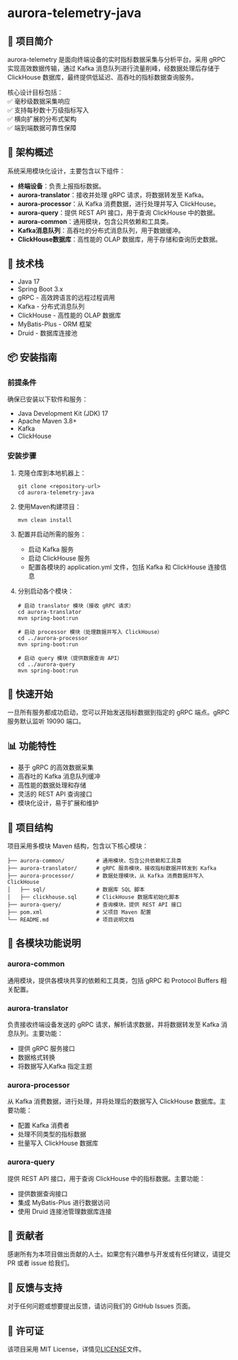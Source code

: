 # aurora-telemetry-java

## 📌 项目简介

aurora-telemetry 是面向终端设备的实时指标数据采集与分析平台。采用 gRPC 实现高效数据传输，通过 Kafka 消息队列进行流量削峰，经数据处理后存储于 ClickHouse 数据库，最终提供低延迟、高吞吐的指标数据查询服务。  

核心设计目标包括：  
✅ 毫秒级数据采集响应  
✅ 支持每秒数十万级指标写入  
✅ 横向扩展的分布式架构  
✅ 端到端数据可靠性保障


## 🧩 架构概述

系统采用模块化设计，主要包含以下组件：

- **终端设备**：负责上报指标数据。
- **aurora-translator**：接收并处理 gRPC 请求，将数据转发至 Kafka。
- **aurora-processor**：从 Kafka 消费数据，进行处理并写入 ClickHouse。
- **aurora-query**：提供 REST API 接口，用于查询 ClickHouse 中的数据。
- **aurora-common**：通用模块，包含公共依赖和工具类。
- **Kafka消息队列**：高吞吐的分布式消息队列，用于数据缓冲。
- **ClickHouse数据库**：高性能的 OLAP 数据库，用于存储和查询历史数据。


## 🔧 技术栈

- Java 17
- Spring Boot 3.x
- gRPC - 高效跨语言的远程过程调用
- Kafka - 分布式消息队列
- ClickHouse - 高性能的 OLAP 数据库
- MyBatis-Plus - ORM 框架
- Druid - 数据库连接池

## 📦 安装指南

### 前提条件

确保已安装以下软件和服务：

- Java Development Kit (JDK) 17
- Apache Maven 3.8+
- Kafka
- ClickHouse

### 安装步骤

1. 克隆仓库到本地机器上：
   ```shell
   git clone <repository-url>
   cd aurora-telemetry-java
   ```

2. 使用Maven构建项目：
   ```shell
   mvn clean install
   ```

3. 配置并启动所需的服务：
   - 启动 Kafka 服务
   - 启动 ClickHouse 服务
   - 配置各模块的 application.yml 文件，包括 Kafka 和 ClickHouse 连接信息

4. 分别启动各个模块：
   ```shell
   # 启动 translator 模块（接收 gRPC 请求）
   cd aurora-translator
   mvn spring-boot:run
   
   # 启动 processor 模块（处理数据并写入 ClickHouse）
   cd ../aurora-processor
   mvn spring-boot:run
   
   # 启动 query 模块（提供数据查询 API）
   cd ../aurora-query
   mvn spring-boot:run
   ```

## 🚀 快速开始

一旦所有服务都成功启动，您可以开始发送指标数据到指定的 gRPC 端点。gRPC 服务默认监听 19090 端口。

## 📊 功能特性

- 基于 gRPC 的高效数据采集
- 高吞吐的 Kafka 消息队列缓冲
- 高性能的数据处理和存储
- 灵活的 REST API 查询接口
- 模块化设计，易于扩展和维护

## 📁 项目结构

项目采用多模块 Maven 结构，包含以下核心模块：

```
├── aurora-common/          # 通用模块，包含公共依赖和工具类
├── aurora-translator/      # gRPC 服务模块，接收指标数据并转发到 Kafka
├── aurora-processor/       # 数据处理模块，从 Kafka 消费数据并写入 ClickHouse
│   ├── sql/                # 数据库 SQL 脚本
│   ├── clickhouse.sql      # ClickHouse 数据库初始化脚本
├── aurora-query/           # 查询模块，提供 REST API 接口
├── pom.xml                 # 父项目 Maven 配置
└── README.md               # 项目说明文档
```

## 📝 各模块功能说明

### aurora-common
通用模块，提供各模块共享的依赖和工具类，包括 gRPC 和 Protocol Buffers 相关配置。

### aurora-translator
负责接收终端设备发送的 gRPC 请求，解析请求数据，并将数据转发至 Kafka 消息队列。主要功能：
- 提供 gRPC 服务接口
- 数据格式转换
- 将数据写入Kafka 指定主题

### aurora-processor
从 Kafka 消费数据，进行处理，并将处理后的数据写入 ClickHouse 数据库。主要功能：
- 配置 Kafka 消费者
- 处理不同类型的指标数据
- 批量写入 ClickHouse 数据库

### aurora-query
提供 REST API 接口，用于查询 ClickHouse 中的指标数据。主要功能：
- 提供数据查询接口
- 集成 MyBatis-Plus 进行数据访问
- 使用 Druid 连接池管理数据库连接

## 👥 贡献者

感谢所有为本项目做出贡献的人士。如果您有兴趣参与开发或有任何建议，请提交 PR 或者 issue 给我们。

## 💬 反馈与支持

对于任何问题或想要提出反馈，请访问我们的 GitHub Issues 页面。

## 📜 许可证

该项目采用 MIT License，详情见[LICENSE](LICENSE)文件。


